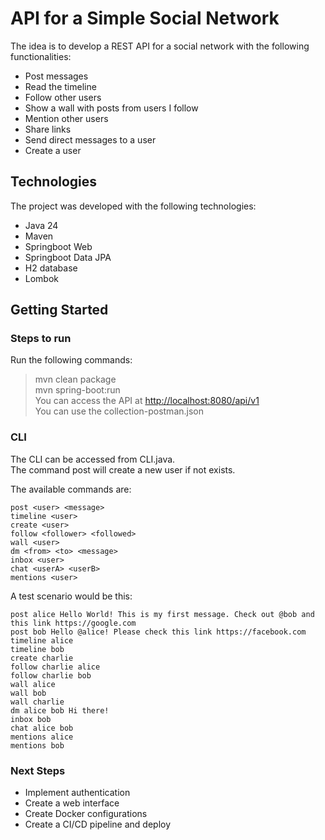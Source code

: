 # API for a Simple Social Network

The idea is to develop a REST API for a social network with the following functionalities:

* Post messages
* Read the timeline
* ​​Follow other users
* Show a wall with posts from users I follow
* Mention other users
* Share links
* Send direct messages to a user
* Create a user

## Technologies

The project was developed with the following technologies:

* Java 24
* Maven
* Springboot Web
* Springboot Data JPA
* H2 database
* Lombok

## Getting Started

### Steps to run

Run the following commands:

> mvn clean package  
> mvn spring-boot:run  
> You can access the API at <http://localhost:8080/api/v1>  
> You can use the collection-postman.json  

### CLI

The CLI can be accessed from CLI.java.  
The command post will create a new user if not exists.

The available commands are:

```shell
post <user> <message>
timeline <user>
create <user>
follow <follower> <followed>
wall <user>
dm <from> <to> <message>
inbox <user>
chat <userA> <userB>
mentions <user>
```

A test scenario would be this:

```shell
post alice Hello World! This is my first message. Check out @bob and this link https://google.com
post bob Hello @alice! Please check this link https://facebook.com
timeline alice
timeline bob
create charlie
follow charlie alice
follow charlie bob
wall alice
wall bob
wall charlie
dm alice bob Hi there!
inbox bob
chat alice bob
mentions alice
mentions bob
```

### Next Steps

* Implement authentication
* Create a web interface
* Create Docker configurations
* Create a CI/CD pipeline and deploy